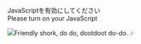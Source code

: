 JavaScriptを有効にしてください  
Please turn on your JavaScript

![](https://static.blahaj.zone/shonky/assets/transparent/Shonky.webp)Friendly shork, do do, dootdoot do-do. 🎶